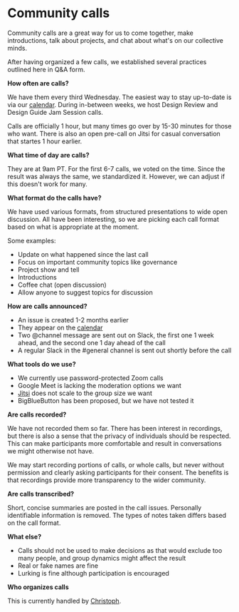 # Community calls

Community calls are a great way for us to come together, make introductions, talk about projects, and chat about what's on our collective minds. 

After having organized a few calls, we established several practices outlined here in Q&A form.

**How often are calls?**

We have them every third Wednesday. The easiest way to stay up-to-date is via our [calendar](README.md#the-bitcoin-design-calendar). During in-between weeks, we host Design Review and Design Guide Jam Session calls.

Calls are officially 1 hour, but many times go over by 15-30 minutes for those who want. There is also an open pre-call on Jitsi for casual conversation that startes 1 hour earlier.

**What time of day are calls?**

They are at 9am PT. For the first 6-7 calls, we voted on the time. Since the result was always the same, we standardized it. However, we can adjust if this doesn't work for many.

**What format do the calls have?**

We have used various formats, from structured presentations to wide open discussion. All have been interesting, so we are picking each call format based on what is appropriate at the moment.

Some examples:

- Update on what happened since the last call
- Focus on important community topics like governance
- Project show and tell
- Introductions
- Coffee chat (open discussion)
- Allow anyone to suggest topics for discussion

**How are calls announced?**

- An issue is created 1-2 months earlier
- They appear on the [calendar](README.md#the-bitcoin-design-calendar)
- Two @channel message are sent out on Slack, the first one 1 week ahead, and the second one 1 day ahead of the call
- A regular Slack in the #general channel is sent out shortly before the call

**What tools do we use?**

- We currently use password-protected Zoom calls
- Google Meet is lacking the moderation options we want
- [Jitsi](https://jitsi.org) does not scale to the group size we want
- BigBlueButton has been proposed, but we have not tested it

**Are calls recorded?**

We have not recorded them so far. There has been interest in recordings, but there is also a sense that the privacy of individuals should be respected. This can make participants more comfortable and result in conversations we might otherwise not have.

We may start recording portions of calls, or whole calls, but never without permission and clearly asking participants for their consent. The benefits is that recordings provide more transparency to the wider community.

**Are calls transcribed?**

Short, concise summaries are posted in the call issues. Personally identifiable information is removed. The types of notes taken differs based on the call format.

**What else?**

- Calls should not be used to make decisions as that would exclude too many people, and group dynamics might affect the result
- Real or fake names are fine
- Lurking is fine although participation is encouraged

**Who organizes calls**

This is currently handled by [Christoph](https://github.com/gbks).
